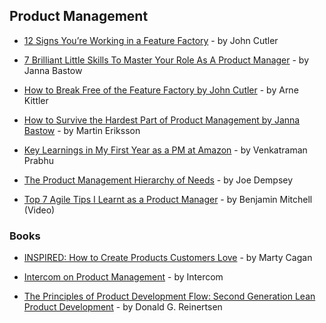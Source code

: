 ## Product Management

- [12 Signs You’re Working in a Feature Factory](https://hackernoon.com/12-signs-youre-working-in-a-feature-factory-44a5b938d6a2) - by John Cutler

- [7 Brilliant Little Skills To Master Your Role As A Product Manager](https://www.prodpad.com/blog/essential-skills-for-product-manager-roles/) - by Janna Bastow

- [How to Break Free of the Feature Factory by John Cutler](https://www.mindtheproduct.com/2017/08/break-free-feature-factory-john-cutler/) - by Arne Kittler

- [How to Survive the Hardest Part of Product Management by Janna Bastow](https://www.mindtheproduct.com/2017/09/survive-hardest-part-product-management-janna-bastow/) - by Martin Eriksson

- [Key Learnings in My First Year as a PM at Amazon](https://www.linkedin.com/pulse/key-learnings-my-first-year-pm-amazon-venkatraman-prabhu/) - by Venkatraman Prabhu

- [The Product Management Hierarchy of Needs](https://medium.com/product-problems/the-product-management-hierarchy-of-needs-1003b6c439d2) - by Joe Dempsey

- [Top 7 Agile Tips I Learnt as a Product Manager](https://www.youtube.com/watch?v=v7bNTqMlq-E) - by Benjamin Mitchell (Video)

### Books

- [INSPIRED: How to Create Products Customers Love](https://svpg.com/inspired-how-to-create-products-customers-love/) - by Marty Cagan

- [Intercom on Product Management](https://www.intercom.com/books/product-management) - by Intercom

- [The Principles of Product Development Flow: Second Generation Lean Product Development](https://www.goodreads.com/book/show/6278270-the-principles-of-product-development-flow) - by Donald G. Reinertsen
